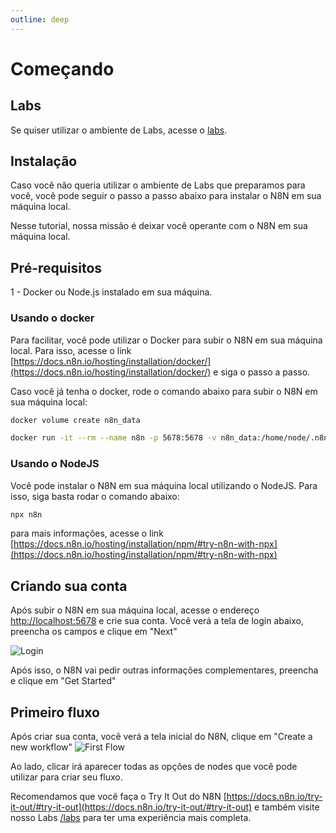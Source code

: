 ```yaml
---
outline: deep
---
```


# Começando

## Labs

Se quiser utilizar o ambiente de Labs, acesse o [labs](./labs).

## Instalação

Caso você não queria utilizar o ambiente de Labs que preparamos para você, você pode seguir o passo a passo abaixo para instalar o N8N em sua máquina local.

Nesse tutorial, nossa missão é deixar você operante com o N8N em sua máquina local.

## Pré-requisitos

1 - Docker ou Node.js instalado em sua máquina.

### Usando o docker

Para facilitar, você pode utilizar o Docker para subir o N8N em sua máquina local. Para isso, acesse o link [https://docs.n8n.io/hosting/installation/docker/](https://docs.n8n.io/hosting/installation/docker/) e siga o passo a passo.

Caso você já tenha o docker, rode o comando abaixo para subir o N8N em sua máquina local:

```bash
docker volume create n8n_data
```

```bash
docker run -it --rm --name n8n -p 5678:5678 -v n8n_data:/home/node/.n8n docker.n8n.io/n8nio/n8n
```

### Usando o NodeJS

Você pode instalar o N8N em sua máquina local utilizando o NodeJS. Para isso, siga basta rodar o comando abaixo:

```bash
npx n8n
```

para mais informações, acesse o link [https://docs.n8n.io/hosting/installation/npm/#try-n8n-with-npx](https://docs.n8n.io/hosting/installation/npm/#try-n8n-with-npx)

## Criando sua conta

Após subir o N8N em sua máquina local, acesse o endereço [http://localhost:5678](http://localhost:5678) e crie sua conta.
Você verá a tela de login abaixo, preencha os campos e clique em "Next"

![Login](/img/components/easy-connect/n8n-create-account.jpg)

Após isso, o N8N vai pedir outras informações complementares, preencha e clique em "Get Started"

## Primeiro fluxo

Após criar sua conta, você verá a tela inicial do N8N, clique em "Create a new workflow"
![First Flow ](/img/components/easy-connect/first-flow.jpg)

Ao lado, clicar irá aparecer todas as opções de nodes que você pode utilizar para criar seu fluxo.

Recomendamos que você faça o Try It Out do N8N [https://docs.n8n.io/try-it-out/#try-it-out](https://docs.n8n.io/try-it-out/#try-it-out) e também visite nosso Labs [/labs](./labs) para ter uma experiência mais completa.
